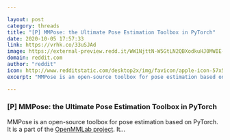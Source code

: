 ```yaml
---

layout: post
category: threads
title: "[P] MMPose: the Ultimate Pose Estimation Toolbox in PyTorch"
date: 2020-10-05 17:57:33
link: https://vrhk.co/33uSJAd
image: https://external-preview.redd.it/WW1NjttN-W5GtLN2QBXodkuHJ0MWIE-tTBvzI_Dy0No.jpg?width=273&height=142.931937173&auto=webp&crop=273:142.931937173,smart&s=8bd42611a588b7aa5b503983623ec13e1ca4cf6a
domain: reddit.com
author: "reddit"
icon: http://www.redditstatic.com/desktop2x/img/favicon/apple-icon-57x57.png
excerpt: "MMPose is an open-source toolbox for pose estimation based on PyTorch. It is a part of the [OpenMMLab project](<https://github.com/open-mmlab>). It..."

---
```


### [P] MMPose: the Ultimate Pose Estimation Toolbox in PyTorch

MMPose is an open-source toolbox for pose estimation based on PyTorch. It is a part of the [OpenMMLab project](<https://github.com/open-mmlab>). It...